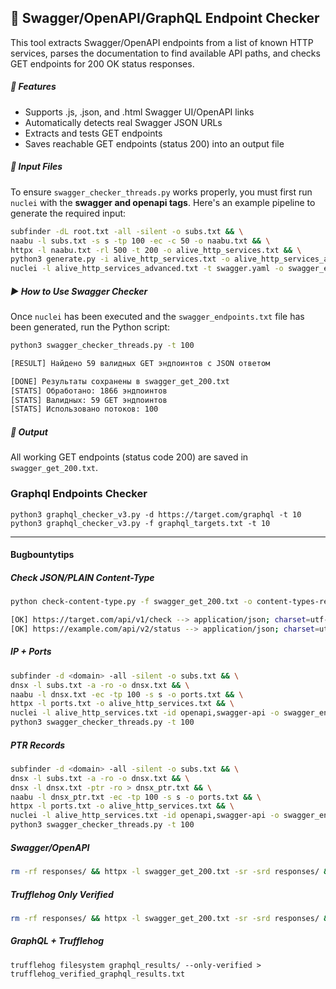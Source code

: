 ## 🧪 Swagger/OpenAPI/GraphQL Endpoint Checker

This tool extracts Swagger/OpenAPI endpoints from a list of known HTTP services, parses the documentation to find available API paths, and checks GET endpoints for 200 OK status responses.

##### 🚀 Features
- Supports .js, .json, and .html Swagger UI/OpenAPI links
- Automatically detects real Swagger JSON URLs
- Extracts and tests GET endpoints
- Saves reachable GET endpoints (status 200) into an output file

##### 📂 Input Files
To ensure `swagger_checker_threads.py` works properly, you must first run `nuclei` with the **swagger and openapi tags**. Here's an example pipeline to generate the required input:
```bash
subfinder -dL root.txt -all -silent -o subs.txt && \
naabu -l subs.txt -s s -tp 100 -ec -c 50 -o naabu.txt && \
httpx -l naabu.txt -rl 500 -t 200 -o alive_http_services.txt && \
python3 generate.py -i alive_http_services.txt -o alive_http_services_advanced.txt && \
nuclei -l alive_http_services_advanced.txt -t swagger.yaml -o swagger_endpoints.txt -rl 1000 -c 100
```

##### ▶️ How to Use Swagger Checker
Once `nuclei` has been executed and the `swagger_endpoints.txt` file has been generated, run the Python script:
```bash
python3 swagger_checker_threads.py -t 100

[RESULT] Найдено 59 валидных GET эндпоинтов с JSON ответом

[DONE] Результаты сохранены в swagger_get_200.txt
[STATS] Обработано: 1866 эндпоинтов
[STATS] Валидных: 59 GET эндпоинтов
[STATS] Использовано потоков: 100
```
##### 📄 Output
All working GET endpoints (status code 200) are saved in `swagger_get_200.txt`.

### Graphql Endpoints Checker
```
python3 graphql_checker_v3.py -d https://target.com/graphql -t 10
python3 graphql_checker_v3.py -f graphql_targets.txt -t 10
```



---
#### Bugbountytips

##### Check JSON/PLAIN Content-Type

```bash
python check-content-type.py -f swagger_get_200.txt -o content-types-results.txt

[OK] https://target.com/api/v1/check --> application/json; charset=utf-8
[OK] https://example.com/api/v2/status --> application/json; charset=utf-8
```

##### IP + Ports

```bash
subfinder -d <domain> -all -silent -o subs.txt && \
dnsx -l subs.txt -a -ro -o dnsx.txt && \
naabu -l dnsx.txt -ec -tp 100 -s s -o ports.txt && \
httpx -l ports.txt -o alive_http_services.txt && \
nuclei -l alive_http_services.txt -id openapi,swagger-api -o swagger_endpoints.txt -rl 1000 -c 100 && \
python3 swagger_checker_threads.py -t 100
```

##### PTR Records

```bash
subfinder -d <domain> -all -silent -o subs.txt && \
dnsx -l subs.txt -a -ro -o dnsx.txt && \
dnsx -l dnsx.txt -ptr -ro > dnsx_ptr.txt && \
naabu -l dnsx_ptr.txt -ec -tp 100 -s s -o ports.txt && \
httpx -l ports.txt -o alive_http_services.txt && \
nuclei -l alive_http_services.txt -id openapi,swagger-api -o swagger_endpoints.txt -rl 1000 -c 100 && \
python3 swagger_checker_threads.py -t 100
```

##### Swagger/OpenAPI
```bash
rm -rf responses/ && httpx -l swagger_get_200.txt -sr -srd responses/ && trufflehog filesystem responses/ > trufflehog_swagger_results.txt
```
##### Trufflehog Only Verified
```bash
rm -rf responses/ && httpx -l swagger_get_200.txt -sr -srd responses/ && trufflehog filesystem responses/ --only-verified > trufflehog_verified_swagger_results.txt
```

##### GraphQL + Trufflehog
```
trufflehog filesystem graphql_results/ --only-verified > trufflehog_verified_graphql_results.txt
```
